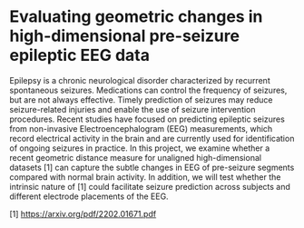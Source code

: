 # Evaluating geometric changes in high-dimensional pre-seizure epileptic EEG data
Epilepsy is a chronic neurological disorder characterized by recurrent spontaneous seizures. Medications can control the frequency of seizures, but are not always effective. Timely prediction of seizures may reduce seizure-related injuries and enable the use of seizure intervention procedures. Recent studies have focused on predicting epileptic seizures from non-invasive Electroencephalogram (EEG) measurements, which record electrical activity in the brain and are currently used for identification of ongoing seizures in practice.
In this project, we examine whether a recent geometric distance measure for unaligned high-dimensional datasets [1] can capture the subtle changes in EEG of pre-seizure segments compared with normal brain activity. In addition, we will test whether the intrinsic nature of [1] could facilitate seizure prediction across subjects and different electrode placements of the EEG.

[1] https://arxiv.org/pdf/2202.01671.pdf

